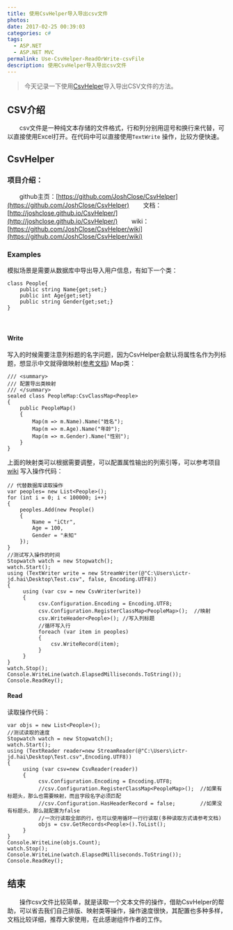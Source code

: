 ```yaml
---
title: 使用CsvHelper导入导出csv文件
photos: 
date: 2017-02-25 00:39:03
categories: c#
tags:
  - ASP.NET
  - ASP.NET MVC 
permalink: Use-CsvHelper-ReadOrWrite-csvFile
description: 使用CsvHelper导入导出csv文件
---
```

> 今天记录一下使用[CsvHelper](https://github.com/JoshClose/CsvHelper)导入导出CSV文件的方法。


## CSV介绍
　　csv文件是一种纯文本存储的文件格式，行和列分别用逗号和换行来代替，可以直接使用Excel打开。在代码中可以直接使用`TextWrite` 操作，比较方便快速。

## CsvHelper

### 项目介绍：
　　github主页：[https://github.com/JoshClose/CsvHelper](https://github.com/JoshClose/CsvHelper)
　　文档：[http://joshclose.github.io/CsvHelper/](http://joshclose.github.io/CsvHelper/)
　　wiki：[https://github.com/JoshClose/CsvHelper/wiki](https://github.com/JoshClose/CsvHelper/wiki)
<!--more-->
### Examples
模拟场景是需要从数据库中导出导入用户信息，有如下一个类：
```cSharp
class People{
	public string Name{get;set;}
	public int Age{get;set}
	public string Gender{get;set;}
}
```
　　
#### Write
写入的时候需要注意列标题的名字问题，因为CsvHelper会默认将属性名作为列标题，想显示中文就得做映射([参考文档](https://github.com/JoshClose/CsvHelper/wiki/Fluent-Class-Mapping))
Map类：
```cSharp
/// <summary>
/// 配置导出类映射
/// </summary>
sealed class PeopleMap:CsvClassMap<People>
{
    public PeopleMap()
    {
        Map(m => m.Name).Name("姓名");
        Map(m => m.Age).Name("年龄");
        Map(m => m.Gender).Name("性别");
    }
}
```
上面的映射类可以根据需要调整，可以配置属性输出的列索引等，可以参考项目[wiki](https://github.com/JoshClose/CsvHelper/wiki/Fluent-Class-Mapping)
写入操作代码：
```cSharp
// 代替数据库读取操作
var peoples= new List<People>();
for (int i = 0; i < 100000; i++)
{
    peoples.Add(new People()
    {
        Name = "iCtr",
        Age = 100,
        Gender = "未知"
    });
}
//测试写入操作的时间
Stopwatch watch = new Stopwatch();
watch.Start();
using (TextWriter write = new StreamWriter(@"C:\Users\ictr-jd.hai\Desktop\Test.csv", false, Encoding.UTF8))
{
     using (var csv = new CsvWriter(write))
     {
          csv.Configuration.Encoding = Encoding.UTF8;
          csv.Configuration.RegisterClassMap<PeopleMap>();  //映射
          csv.WriteHeader<People>(); //写入列标题
          //循环写入行
          foreach (var item in peoples)
          {
              csv.WriteRecord(item);
          }
     }
}
watch.Stop();
Console.WriteLine(watch.ElapsedMilliseconds.ToString());
Console.ReadKey();
```

#### Read
读取操作代码：
```cSharp
var objs = new List<People>();
//测试读取的速度
Stopwatch watch = new Stopwatch();
watch.Start();
using (TextReader reader=new StreamReader(@"C:\Users\ictr-jd.hai\Desktop\Test.csv",Encoding.UTF8))
{
     using (var csv=new CsvReader(reader))
     {
          csv.Configuration.Encoding = Encoding.UTF8;
          //csv.Configuration.RegisterClassMap<PeopleMap>();  //如果有标题头，那么也需要映射，而且字段名字必须匹配
          //csv.Configuration.HasHeaderRecord = false;        //如果没有标题头，那么就配置为false
          //一次行读取全部的行，也可以使用循环一行行读取(多种读取方式请参考文档)
          objs = csv.GetRecords<People>().ToList();
     }
}
Console.WriteLine(objs.Count);
watch.Stop();
Console.WriteLine(watch.ElapsedMilliseconds.ToString());
Console.ReadKey();
```

## 结束
　　操作csv文件比较简单，就是读取一个文本文件的操作，借助CsvHelper的帮助，可以省去我们自己排版、映射类等操作，操作速度很快，其配置也多种多样，文档比较详细，推荐大家使用，在此感谢组件作者的工作。